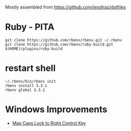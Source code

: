 Mostly assembled from https://github.com/jessfraz/dotfiles

# Ruby - PITA
```
git clone https://github.com/rbenv/rbenv.git ~/.rbenv
git clone https://github.com/rbenv/ruby-build.git $(HOME)/plugins/ruby-build
```
# restart shell
```
~/.rbenv/bin/rbenv init
rbenv install 3.3.1
rbenv global 3.3.1
```

# Windows Improvements
- [Map Caps Lock to Right Control Key](https://superuser.com/questions/949385/map-capslock-to-control-in-windows-10)
